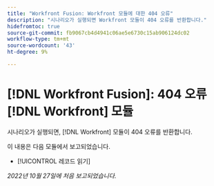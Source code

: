 ```yaml
---
title: "Workfront Fusion: Workfront 모듈에 대한 404 오류"
description: "시나리오가 실행되면 Workfront 모듈이 404 오류를 반환합니다."
hidefromtoc: true
source-git-commit: fb9067cb4d4941c06ae5e6730c15ab906124dc02
workflow-type: tm+mt
source-wordcount: '43'
ht-degree: 9%

---
```



# [!DNL Workfront Fusion]: 404 오류 [!DNL Workfront] 모듈

시나리오가 실행되면, [!DNL Workfront] 모듈이 404 오류를 반환합니다.

이 내용은 다음 모듈에서 보고되었습니다.

* [!UICONTROL 레코드 읽기]

_2022년 10월 27일에 처음 보고되었습니다._

